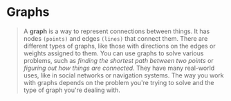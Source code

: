 # Graphs

> A **graph** is a way to represent connections between things. It has nodes `(points)` and edges `(lines)` that connect them. There are different types of graphs, like those with directions on the edges or weights assigned to them. You can use graphs to solve various problems, such as *finding the shortest path between two points* or *figuring out how things are connected*. They have many real-world uses, like in social networks or navigation systems. The way you work with graphs depends on the problem you're trying to solve and the type of graph you're dealing with.